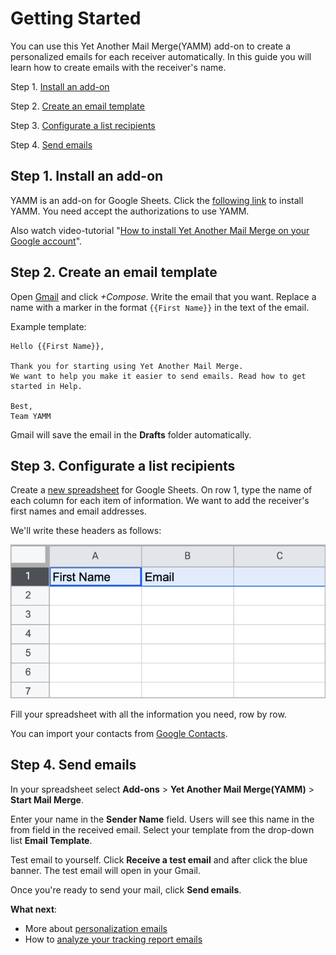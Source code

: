 # Getting Started

You can use this Yet Another Mail Merge(YAMM) add-on to create a personalized emails for each receiver automatically.
In this guide you will learn how to create emails with the receiver's name.

Step 1. [Install an add-on](#step-1-install-an-add-on)

Step 2. [Create an email template](#step-2-create-an-email-template)

Step 3. [Configurate a list recipients](#step-3-configurate-a-list-recipients)

Step 4. [Send emails](#step-4-send-emails)

## Step 1. Install an add-on

YAMM is an add-on for Google Sheets. Click the [following link](https://gsuite.google.com/marketplace/app/yet_another_mail_merge_yamm/52669349336?pann=cwsdp&hl=en-GB) to install YAMM. 
You need accept the authorizations to use YAMM.

Also watch video-tutorial "[How to install Yet Another Mail Merge on your Google account](https://youtu.be/o2Jh1ABd7XM)".

## Step 2. Create an email template

Open [Gmail](https://mail.google.com/) and click *+Compose*. Write the email that you want.
Replace a name with a marker in the format `{{First Name}}` in the text of the email. 

Example template:

```
Hello {{First Name}},

Thank you for starting using Yet Another Mail Merge. 
We want to help you make it easier to send emails. Read how to get started in Help.

Best,
Team YAMM

```
Gmail will save the email in the **Drafts** folder automatically. 

## Step 3. Configurate a list recipients

Create a [new spreadsheet](https://docs.google.com/spreadsheets/u/0/?tgif=c) for Google Sheets.
On row 1, type the name of each column for each item of information.
We want to add the receiver's first names and email addresses. 

We'll write these headers as follows:

![](/images/yamm-step3.png)

Fill your spreadsheet with all the information you need, row by row.

You can import your contacts from [Google Contacts](https://support.yet-another-mail-merge.com/hc/en-us/articles/211751125-Import-your-contacts-from-Google-Contacts). 

## Step 4. Send emails

In your spreadsheet select **Add-ons** > **Yet Another Mail Merge(YAMM)** > **Start Mail Merge**.

Enter your name in the **Sender Name** field. Users will see this name in the from field in the received email. 
Select your template from the drop-down list **Email Template**.

Test email to yourself. Click **Receive a test email** and after click the blue banner. The test email will open in your Gmail.

Once you're ready to send your mail, click **Send emails**.

**What next**:

* More about [personalization emails](https://support.yet-another-mail-merge.com/hc/en-us/sections/202544725-Personalize-Your-Email)
* How to [analyze your tracking report emails](https://support.yet-another-mail-merge.com/hc/en-us/articles/115000786545-Analyze-your-tracking-report-emails-to-do-better-campaigns)




